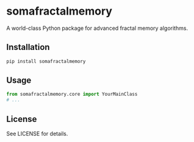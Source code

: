 # somafractalmemory

A world-class Python package for advanced fractal memory algorithms.

## Installation

```bash
pip install somafractalmemory
```

## Usage

```python
from somafractalmemory.core import YourMainClass
# ...
```

## License

See LICENSE for details.
